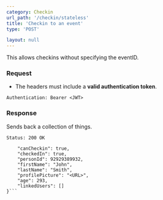 ```yaml
---
category: Checkin
url_path: '/checkin/stateless'
title: 'Checkin to an event'
type: 'POST'

layout: null
---
```


This allows checkins without specifying the eventID.

### Request

* The headers must include a **valid authentication token**.

```Authentication: Bearer <JWT>```

### Response

Sends back a collection of things.

```Status: 200 OK```
```{
	"canCheckin": true,
	"checkedIn": true,
	"personId": 92929389932,
	"firstName": "John",
	"lastName": "Smith",
	"profilePicture": "<URL>",
	"age": 293,
	"linkedUsers": []
}```

